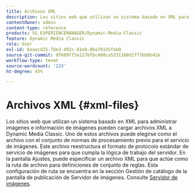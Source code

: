 ```yaml
---
title: Archivos XML
description: Los sitios web que utilizan un sistema basado en XML para administrar imágenes e información de imágenes pueden cargar archivos XML a Dynamic Media Classic. Obtenga más información sobre los archivos XML.
contentOwner: admin
content-type: reference
products: SG_EXPERIENCEMANAGER/Dynamic-Media-Classic
feature: Dynamic Media Classic
role: User
exl-id: 6eaecd25-7de3-492c-81e0-86a78145feb0
source-git-commit: df689ff5a127bfbc400ca5331168d1ff7bb0b42e
workflow-type: tm+mt
source-wordcount: '123'
ht-degree: 45%

---
```


# Archivos XML {#xml-files}

Los sitios web que utilizan un sistema basado en XML para administrar imágenes e información de imágenes pueden cargar archivos XML a Dynamic Media Classic. Uno de estos archivos puede elegirse como el archivo con el conjunto de normas de procesamiento previo para el servicio de imágenes. Este archivo reestructura el formato de protocolo estándar de servicio de imágenes para que cumpla la lógica de trabajo del servidor. En la pantalla Ajustes, puede especificar un archivo XML para que actúe como la ruta de archivo para definiciones de conjunto de reglas. Esta configuración de ruta se encuentra en la sección Gestión de catálogo de la pantalla de publicación de Servidor de imágenes. Consulte [Servidor de imágenes](publish-setup.md#image_server).
